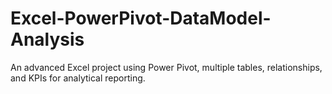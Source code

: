 # Excel-PowerPivot-DataModel-Analysis
An advanced Excel project using Power Pivot, multiple tables, relationships, and KPIs for analytical reporting.
